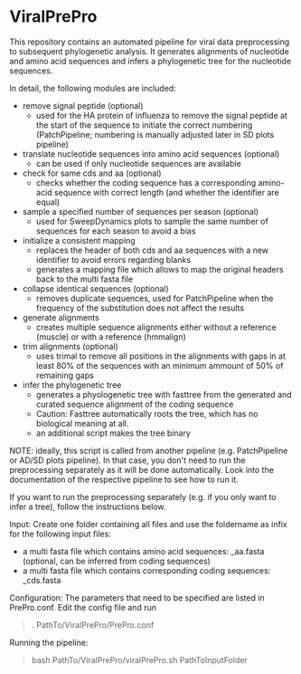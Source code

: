 # ViralPrePro
This repository contains an automated pipeline for viral data preprocessing to subsequent phylogenetic analysis. It generates alignments of nucleotide and amino acid sequences and infers a phylogenetic tree for the nucleotide sequences.

In detail, the following modules are included:
- remove signal peptide (optional)
  - used for the HA protein of influenza to remove the signal peptide at the start of the sequence to initiate the correct numbering (PatchPipeline; numbering is manually adjusted later in SD plots pipeline)
- translate nucleotide sequences into amino acid sequences (optional)
  - can be used if only nucleotide sequences are available
- check for same cds and aa (optional)
  - checks whether the coding sequence has a corresponding amino-acid sequence with correct length (and whether the identifier are equal)
- sample a specified number of sequences per season (optional)
  - used for SweepDynamics plots to sample the same number of sequences for each season to avoid a bias
- initialize a consistent mapping
  - replaces the header of both cds and aa sequences with a new identifier to avoid errors regarding blanks
  - generates a mapping file which allows to map the original headers back to the multi fasta file
- collapse identical sequences (optional)
  - removes duplicate sequences, used for PatchPipeline when the frequency of the substitution does not affect the results
- generate alignments
  - creates multiple sequence alignments either without a reference (muscle) or with a reference (hmmalign)
- trim alignments (optional)
  - uses trimal to remove all positions in the alignments with gaps in at least 80% of the sequences with an minimum ammount of 50% of remaining gaps
- infer the phylogenetic tree
  - generates a phyologenetic tree with fasttree from the generated and curated sequence alignment of the coding sequence
  - Caution: Fasttree automatically roots the tree, which has no biological meaning at all. 
  - an additional script makes the tree binary 


NOTE: ideally, this script is called from another pipeline (e.g. PatchPipeline or AD/SD plots pipeline). In that case, you don't need to run the preprocessing separately as it will be done automatically. Look into the documentation of the respective pipeline to see how to run it.

If you want to run the preprocessing separately (e.g. if you only want to infer a tree), follow the instructions below.

Input:
Create one folder containing all files and use the foldername as infix for the following input files:
- a multi fasta file which contains amino acid sequences: \_aa.fasta (optional, can be inferred from coding sequences)
- a multi fasta file which contains corresponding coding sequences: \_cds.fasta

Configuration:
The parameters that need to be specified are listed in PrePro.conf. Edit the config file and run
> . PathTo/ViralPrePro/PrePro.conf

Running the pipeline:
> bash PathTo/ViralPrePro/viralPrePro.sh PathToInputFolder
